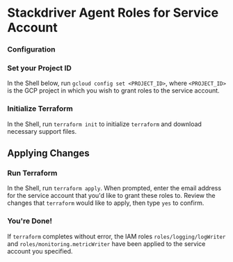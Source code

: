 # Stackdriver Agent Roles for Service Account

### Configuration

### Set your Project ID

In the Shell below, run `gcloud config set <PROJECT_ID>`, where `<PROJECT_ID>` is the GCP project in which you wish to grant roles to the service account.

### Initialize Terraform

In the Shell, run `terraform init` to initialize `terraform` and download necessary support files.

## Applying Changes

### Run Terraform

In the Shell, run `terraform apply`. When prompted, enter the email address for the service account that you'd like to grant these roles to. Review the changes that `terraform` would like to apply, then type `yes` to confirm.

### You're Done!

If `terraform` completes without error, the IAM roles `roles/logging/logWriter` and `roles/monitoring.metricWriter` have been applied to the service account you specified.
